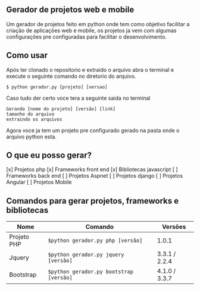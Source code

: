 ## Gerador de projetos web e mobile
Um gerador de projetos feito em python onde tem como objetivo facilitar a criação de aplicações web e mobile, os projetos ja vem com algumas configurações pre configuradas para facilitar o desenvolvimento.

## Como usar
Após ter clonado o repositorio e extraido o arquivo abra o terminal e  execute o seguinte comando no diretorio do arquivo.

```$ python gerador.py [projeto] [versao]```

Caso tudo der certo voce tera a seguinte saida no terminal

```
Gerando [nome do projeto] [versão] [link]
tamanho do arquivo
extraindo os arquivos
```

Agora voce ja tem um projeto pre configurado gerado na pasta onde o arquivo python esta.


## O que eu posso gerar?
[x] Projetos php
[x] Frameworks front end
[x] Bibliotecas javascript
[ ] Frameworks back end
[ ] Projetos Aspnet
[ ] Projetos django
[ ] Projetos Angular
[ ] Projetos Mobile

## Comandos para gerar projetos, frameworks e bibliotecas
Nome | Comando | Versões
------------ | ------------- | -------------
Projeto PHP | ```$python gerador.py php [versão]``` | 1.0.1
Jquery | ```$python gerador.py jquery [versão]``` |3.3.1 / 2.2.4
Bootstrap | ```$python gerador.py bootstrap [versão]``` | 4.1.0 / 3.3.7 
